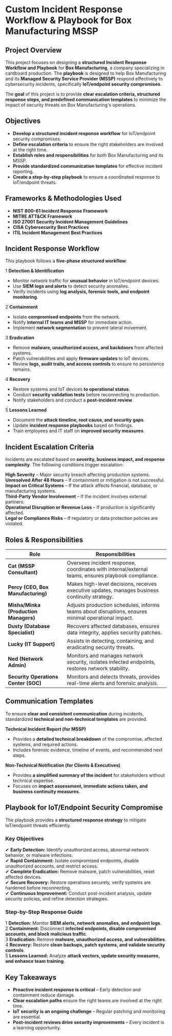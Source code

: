 # Custom Incident Response Workflow & Playbook for Box Manufacturing MSSP  

## Project Overview  
This project focuses on designing a **structured Incident Response Workflow and Playbook** for **Box Manufacturing**, a company specializing in cardboard production. The **playbook** is designed to help Box Manufacturing and its **Managed Security Service Provider (MSSP)** respond effectively to cybersecurity incidents, specifically **IoT/endpoint security compromises**.  

The **goal** of this project is to provide **clear escalation criteria, structured response steps, and predefined communication templates** to minimize the impact of security threats on Box Manufacturing's operations.  

## Objectives  
- **Develop a structured incident response workflow** for IoT/endpoint security compromises.  
- **Define escalation criteria** to ensure the right stakeholders are involved at the right time.  
- **Establish roles and responsibilities** for both Box Manufacturing and its MSSP.  
- **Provide standardized communication templates** for effective incident reporting.  
- **Create a step-by-step playbook** to ensure a coordinated response to IoT/endpoint threats.  

## Frameworks & Methodologies Used  
- **NIST 800-61 Incident Response Framework**  
- **MITRE ATT&CK Framework**  
- **ISO 27001 Security Incident Management Guidelines**  
- **CISA Cybersecurity Best Practices**  
- **ITIL Incident Management Best Practices**  

## Incident Response Workflow  
This playbook follows a **five-phase structured workflow**:  

1️ **Detection & Identification**  
- Monitor network traffic for **unusual behavior** in IoT/endpoint devices.  
- Use **SIEM logs and alerts** to detect security anomalies.  
- Verify incidents using **log analysis, forensic tools, and endpoint monitoring**.  

2️ **Containment**  
- Isolate **compromised endpoints** from the network.  
- Notify **internal IT teams and MSSP** for immediate action.  
- Implement **network segmentation** to prevent lateral movement.  

3️ **Eradication**  
- Remove **malware, unauthorized access, and backdoors** from affected systems.  
- Patch vulnerabilities and apply **firmware updates** to IoT devices.  
- Review **logs, audit trails, and access controls** to ensure no persistence remains.  

4️ **Recovery**  
- Restore systems and IoT devices **to operational status**.  
- Conduct **security validation tests** before reconnecting to production.  
- Notify stakeholders and conduct a **post-incident review**.  

5️ **Lessons Learned**  
- Document the **attack timeline, root cause, and security gaps**.  
- Update **incident response playbooks** based on findings.  
- Train employees and IT staff on **improved security measures**.  

## Incident Escalation Criteria  
Incidents are escalated based on **severity, business impact, and response complexity**. The following conditions trigger escalation:  

 **High Severity** – Major security breach affecting production systems.  
 **Unresolved After 48 Hours** – If containment or mitigation is not successful.  
 **Impact on Critical Systems** – If the attack affects financial, database, or manufacturing systems.  
 **Third-Party Vendor Involvement** – If the incident involves external partners.  
 **Operational Disruption or Revenue Loss** – If production is significantly affected.  
 **Legal or Compliance Risks** – If regulatory or data protection policies are violated.  

## Roles & Responsibilities  
| **Role** | **Responsibilities** |  
|----------|----------------------|  
| **Cat (MSSP Consultant)** | Oversees incident response, coordinates with internal/external teams, ensures playbook compliance. |  
| **Percy (CEO, Box Manufacturing)** | Makes high-level decisions, receives executive updates, manages business continuity strategy. |  
| **Misha/Minka (Production Managers)** | Adjusts production schedules, informs teams about disruptions, ensures minimal operational impact. |  
| **Dusty (Database Specialist)** | Recovers affected databases, ensures data integrity, applies security patches. |  
| **Lucky (IT Support)** | Assists in detecting, containing, and eradicating security threats. |  
| **Ned (Network Admin)** | Monitors and manages network security, isolates infected endpoints, restores network stability. |  
| **Security Operations Center (SOC)** | Monitors and detects threats, provides real-time alerts and forensic analysis. |  

## Communication Templates  
To ensure **clear and consistent communication** during incidents, standardized **technical and non-technical templates** are provided.  

 **Technical Incident Report (for MSSP)**  
- Provides a **detailed technical breakdown** of the compromise, affected systems, and required actions.  
- Includes forensic evidence, timeline of events, and recommended next steps.  

 **Non-Technical Notification (for Clients & Executives)**  
- Provides **a simplified summary of the incident** for stakeholders without technical expertise.  
- Focuses on **impact assessment, immediate actions taken, and business continuity measures**.  

## Playbook for IoT/Endpoint Security Compromise  
The playbook provides a **structured response strategy** to mitigate IoT/endpoint threats efficiently.  

### **Key Objectives**  
✔ **Early Detection:** Identify unauthorized access, abnormal network behavior, or malware infections.  
✔ **Rapid Containment:** Isolate compromised endpoints, disable unauthorized accounts, and restrict access.  
✔ **Complete Eradication:** Remove malware, patch vulnerabilities, reset affected devices.  
✔ **Secure Recovery:** Restore operations securely, verify systems are hardened before reconnecting.  
✔ **Continuous Improvement:** Conduct post-incident analysis, update security policies, and refine detection strategies.  

### **Step-by-Step Response Guide**  
1️ **Detection:** Monitor **SIEM alerts, network anomalies, and endpoint logs**.  
2️ **Containment:** Disconnect **infected endpoints, disable compromised accounts, and block malicious traffic**.  
3️ **Eradication:** Remove **malware, unauthorized access, and vulnerabilities**.  
4️ **Recovery:** Restore **clean backups, patch systems, and validate security controls**.  
5️ **Lessons Learned:** Analyze **attack vectors, update security measures, and enhance team training**.  

## Key Takeaways  
- **Proactive incident response is critical** – Early detection and containment reduce damage.  
- **Clear escalation paths** ensure the right teams are involved at the right time.  
- **IoT security is an ongoing challenge** – Regular patching and monitoring are essential.  
- **Post-incident reviews drive security improvements** – Every incident is a learning opportunity.  



